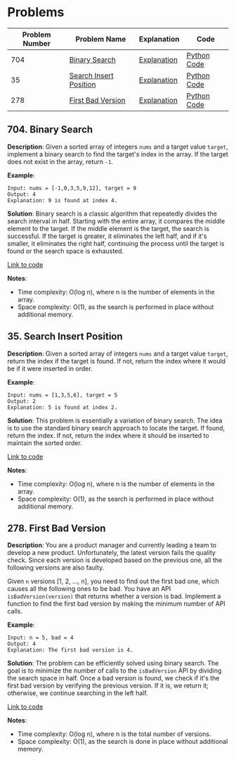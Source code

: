 # Problems

| Problem Number | Problem Name                               | Explanation                                      | Code                                          |
|----------------|--------------------------------------------|--------------------------------------------------|-----------------------------------------------|
| 704            | [Binary Search](#704-binary-search)         | [Explanation](#704-binary-search)                | [Python Code](./704_binary_search.py)         |
| 35             | [Search Insert Position](#35-search-insert-position) | [Explanation](#35-search-insert-position)        | [Python Code](./035_search_insert_position.py)   |
| 278            | [First Bad Version](#278-first-bad-version)          | [Explanation](#278-first-bad-version)            | [Python Code](./278_first_bad_version.py)      |

## 704. Binary Search

**Description**:
Given a sorted array of integers `nums` and a target value `target`, implement a binary search to find the target's index in the array. If the target does not exist in the array, return `-1`.

**Example**:
```plaintext
Input: nums = [-1,0,3,5,9,12], target = 9
Output: 4
Explanation: 9 is found at index 4.
```

**Solution**:
Binary search is a classic algorithm that repeatedly divides the search interval in half. Starting with the entire array, it compares the middle element to the target. If the middle element is the target, the search is successful. If the target is greater, it eliminates the left half, and if it's smaller, it eliminates the right half, continuing the process until the target is found or the search space is exhausted.

[Link to code](./704_binary_search.py)

**Notes**:
- Time complexity: O(log n), where n is the number of elements in the array.
- Space complexity: O(1), as the search is performed in place without additional memory.

## 35. Search Insert Position

**Description**:
Given a sorted array of integers `nums` and a target value `target`, return the index if the target is found. If not, return the index where it would be if it were inserted in order.

**Example**:
```plaintext
Input: nums = [1,3,5,6], target = 5
Output: 2
Explanation: 5 is found at index 2.
```

**Solution**:
This problem is essentially a variation of binary search. The idea is to use the standard binary search approach to locate the target. If found, return the index. If not, return the index where it should be inserted to maintain the sorted order.

[Link to code](./035_search_insert_position.py)

**Notes**:
- Time complexity: O(log n), where n is the number of elements in the array.
- Space complexity: O(1), as the search is performed in place without additional memory.

## 278. First Bad Version

**Description**:
You are a product manager and currently leading a team to develop a new product. Unfortunately, the latest version fails the quality check. Since each version is developed based on the previous one, all the following versions are also faulty.

Given `n` versions [1, 2, ..., n], you need to find out the first bad one, which causes all the following ones to be bad. You have an API `isBadVersion(version)` that returns whether a version is bad. Implement a function to find the first bad version by making the minimum number of API calls.

**Example**:
```plaintext
Input: n = 5, bad = 4
Output: 4
Explanation: The first bad version is 4.
```

**Solution**:
The problem can be efficiently solved using binary search. The goal is to minimize the number of calls to the `isBadVersion` API by dividing the search space in half. Once a bad version is found, we check if it's the first bad version by verifying the previous version. If it is, we return it; otherwise, we continue searching in the left half.

[Link to code](./278_first_bad_version.py)

**Notes**:
- Time complexity: O(log n), where n is the total number of versions.
- Space complexity: O(1), as the search is done in place without additional memory.